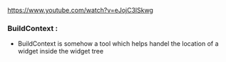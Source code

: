 https://www.youtube.com/watch?v=eJojC3lSkwg




### BuildContext : 

- BuildContext is somehow a tool which helps handel the location of a widget inside the widget tree
